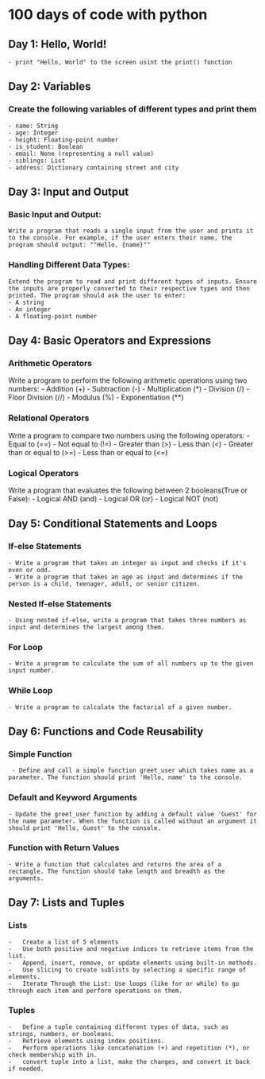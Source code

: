 # 100 days of code with python #

## Day 1: Hello, World! ##
    - print "Hello, World" to the screen usint the print() function

## Day 2: Variables ##
### Create the following variables of different types and print them ###
    - name: String
    - age: Integer
    - height: Floating-point number
    - is_student: Boolean
    - email: None (representing a null value)
    - siblings: List
    - address: Dictionary containing street and city

## Day 3: Input and Output ##
### Basic Input and Output: ###
    Write a program that reads a single input from the user and prints it to the console. For example, if the user enters their name, the program should output: ""Hello, {name}""

### Handling Different Data Types: ###
    Extend the program to read and print different types of inputs. Ensure the inputs are properly converted to their respective types and then printed. The program should ask the user to enter:
    - A string
    - An integer
    - A floating-point number

## Day 4: Basic Operators and Expressions ###
### Arithmetic Operators ###
Write a program to perform the following arithmetic operations using two numbers:
    - Addition (+)
    - Subtraction (-)
    - Multiplication (*)
    - Division (/)
    - Floor Division (//)
    - Modulus (%)
    - Exponentiation (**)

### Relational Operators ###
Write a program to compare two numbers using the following operators:
    - Equal to (==)
    - Not equal to (!=)
    - Greater than (>)
    - Less than (<)
    - Greater than or equal to (>=)
    - Less than or equal to (<=)

### Logical Operators ###
Write a program that evaluates the following between 2 booleans(True or False):
    - Logical AND (and)
    - Logical OR (or)
    - Logical NOT (not)

## Day 5: Conditional Statements and Loops ##
### If-else Statements ###
    - Write a program that takes an integer as input and checks if it's even or odd.
    - Write a program that takes an age as input and determines if the person is a child, teenager, adult, or senior citizen.

### Nested If-else Statements ###
    - Using nested if-else, write a program that takes three numbers as input and determines the largest among them.

### For Loop ###
    - Write a program to calculate the sum of all numbers up to the given input number.

### While Loop ###
    - Write a program to calculate the factorial of a given number.

## Day 6: Functions and Code Reusability ##
### Simple Function ### 
     - Define and call a simple function greet_user which takes name as a parameter. The function should print 'Hello, name' to the console.

### Default and Keyword Arguments ###
    - Update the greet_user function by adding a default value 'Guest' for the name parameter. When the function is called without an argument it should print 'Hello, Guest' to the console.

### Function with Return Values ###
    - Write a function that calculates and returns the area of a rectangle. The function should take length and breadth as the arguments.

## Day 7: Lists and Tuples ##
### Lists ###
    -   Create a list of 5 elements
    -   Use both positive and negative indices to retrieve items from the list.
    -   Append, insert, remove, or update elements using built-in methods.
    -   Use slicing to create sublists by selecting a specific range of elements.
    -   Iterate Through the List: Use loops (like for or while) to go through each item and perform operations on them.
### Tuples ###
    -   Define a tuple containing different types of data, such as strings, numbers, or booleans.
    -   Retrieve elements using index positions.
    -   Perform operations like concatenation (+) and repetition (*), or check membership with in.
    -   convert tuple into a list, make the changes, and convert it back if needed.

